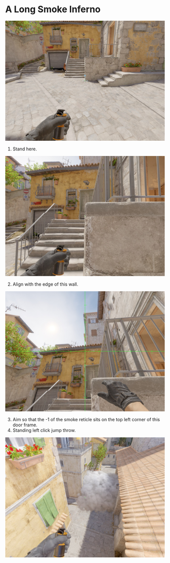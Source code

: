 # A Long Smoke Inferno

![Spot](./pos.jpg)

1. Stand here.

![Align](./align.jpg)

2. Align with the edge of this wall.

![Aim](./aim.jpg)

3. Aim so that the -1 of the smoke reticle sits on the top left corner of this door frame.
4. Standing left click jump throw.

![Result](./res.jpg)